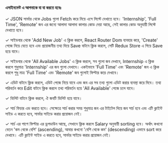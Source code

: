 #### এসাইনমেন্ট এ আপনাকে যা যা করতে হবেঃ

✓ JSON সার্ভার থেকে Jobs গুলো Fetch করে নিয়ে এসে লিস্টে দেখাতে হবে। 'Internship', 'Full Time', 'Remote' জব এর জন্যে আলাদা আলাদা কালার কোড দেয়া আছে, সেই কালার কোড অনুযায়ী লিস্টে দেখাতে হবে।

✓ সাইডবার থেকে 'Add New Job' এ ক্লিক করলে, React Router Dom ব্যবহার করে, 'Create' পেজে নিয়ে যেতে হবে এবং প্রয়োজনীয় তথ্য দিয়ে Save বাটনে ক্লিক করলে, সেটি Redux Store এ গিয়ে Save হয়ে যাবে।

✓ সাইডবার থেকে 'All Available Jobs' এ ক্লিক করলে, সব গুলো জব দেখাবে, Internship এ ক্লিক করলে শুধুমাত্র 'Internship' এর জব গুলো দেখাবে। একইভাবে 'Full Time' এবং 'Remote' জব এ ক্লিক করলে শুধু মাত্র 'Full Time' এবং 'Remote' জব গুলোই ফিল্টার করে দেখাবে।

✓ এডিট বাটনে ক্লিক করলে, এডিট পেজে নিয়ে যাবে এবং জব এর সব তথ্য গুলো এডিট করার ব্যবস্থা করে দিবে। তথ্য পরিবর্তন করে Edit বাটনে ক্লিক করলে তথ্য পরিবর্তন হয়ে 'All Available' পেজে চলে যাবে।

✓ ডিলিট বাটনে ক্লিক করলে, ঐ জবটি ডিলিট হয়ে যাবে।

✓ সার্চ ফিচার এড করতে হবে। সেক্ষেত্রে সার্চ করার সময় শুধুমাত্র জব এর টাইটেল দিয়ে জব সার্চ হবে এবং এটি ক্লাইন্ট সাইড এ করতে হবে, সার্ভার সাইডে করার প্রয়োজন নেই।

✓ সার্চ এর পাশে ফিল্টার এর ড্রপডাউন আছে, সেখানে ক্লিক করলে Salary অনুযায়ী sorting হবে। অর্থাৎ কখনো বেতন 'কম থেকে বেশি' (ascending), আবার কখনো 'বেশি থেকে কম' (descending) এভাবে sort করে দেখাবে। এটি ক্লাইন্ট সাইড এ করতে হবে, সার্ভার সাইডে করার প্রয়োজন নেই।
